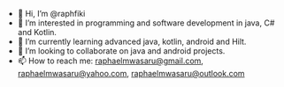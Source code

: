- 👋 Hi, I’m @raphfiki
- 👀 I’m interested in programming and software development in java, C# and Kotlin.
- 🌱 I’m currently learning advanced java, kotlin, android and Hilt.
- 💞️ I’m looking to collaborate on java and android projects.
- 📫 How to reach me: raphaelmwasaru@gmail.com, raphaelmwasaru@yahoo.com, raphaelmwasaru@outlook.com

<!---
raphfiki/raphfiki is a ✨ special ✨ repository because its `README.md` (this file) appears on your GitHub profile.
You can click the Preview link to take a look at your changes.
--->
